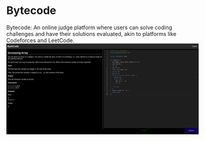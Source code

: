 # Bytecode
Bytecode: An online judge platform where users can solve coding challenges and have their solutions evaluated, akin to platforms like Codeforces and LeetCode.
![Demo](https://raw.githubusercontent.com/kksahay/bytecode/main/Demo.png)
